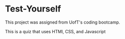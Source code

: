 # Test-Yourself

This project was assigned from UofT's coding bootcamp.

This is a quiz that uses HTMl, CSS, and Javascript